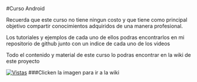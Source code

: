 #Curso Android

Recuerda que este curso no tiene ningun costo y que tiene como principal objetivo compartir conocimientos adquiridos de una manera profesional.

Los tutoriales y ejemplos de cada uno de ellos podras encontrarlos en mi repositorio de github junto con un indice de cada uno de los videos

Todo el contenido y material de este curso lo podras encontrar en la wiki de este proyecto


[![Vistas](http://tutorialeshackro.github.io/CursoAndroid/img/portfolio/submarine.png)](https://github.com/TutorialesHackro/CursoAndroid/wiki)
###Clicken la imagen para ir a la wiki

